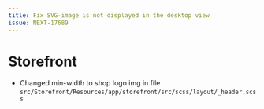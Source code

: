 ```yaml
---
title: Fix SVG-image is not displayed in the desktop view
issue: NEXT-17689
---
```

# Storefront
* Changed min-width to shop logo img in file `src/Storefront/Resources/app/storefront/src/scss/layout/_header.scss`
